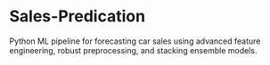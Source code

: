 # Sales-Predication
Python ML pipeline for forecasting car sales using advanced feature engineering, robust preprocessing, and stacking ensemble models.
